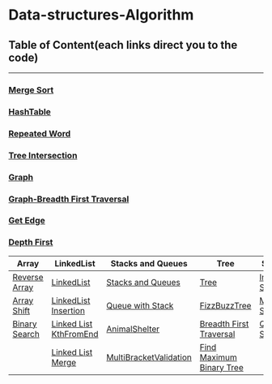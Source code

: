 #  Data-structures-Algorithm
## Table of Content(each links direct you to the code)
 ---

### [Merge Sort](https://github.com/jun383914/Data-Structure-and-algorithm/blob/master/Sorting/Merge%20Sort/README.md)
### [HashTable](PlaceHolder)
### [Repeated Word](PlaceHolder)
### [Tree Intersection](PlaceHolder)
### [Graph](PlaceHolder)
### [Graph-Breadth First Traversal](PlaceHolder)
### [Get Edge](PlaceHolder)
### [Depth First](PlaceHolder)

| Array | LinkedList |Stacks and Queues | Tree | Sorting |
|---|---|---|---|---|
| [Reverse Array](https://github.com/jun383914/Data-Structure-and-algorithm/blob/master/ReverseArray/ReverseArray/Program.cs)  |   [LinkedList](https://github.com/jun383914/Data-Structure-and-algorithm/blob/master/LinkedList/LinkedList/LinkedList/Program.cs)|   [Stacks and Queues](https://github.com/jun383914/Data-Structure-and-algorithm/blob/master/Stacks%20and%20Queues/Stacks%20and%20Queues/Stacks%20and%20Queues/Program.cs)| [Tree](https://github.com/jun383914/Data-Structure-and-algorithm/blob/master/Binary%26Binary%20Search%20Tree/BinarySearchTree/BinarySearchTree/Program.cs)  | [Insertion Sort](https://github.com/jun383914/Data-Structure-and-algorithm/blob/master/Sorting/InsertionSort/README.md)  || 
|[Array Shift](https://github.com/jun383914/Data-Structure-and-algorithm/blob/master/ShiftArray/ShiftArray/ShiftArray/Program.cs)  |[LinkedList Insertion](https://github.com/jun383914/Data-Structure-and-algorithm/blob/master/LinkedList%20Insertion/Linkedlist%20Insertion/Linkedlist%20Insertion/Program.cs)  |  [Queue with Stack](https://github.com/jun383914/Data-Structure-and-algorithm/blob/master/Queue%20with%20Stack/Queue%20with%20Stack/Queue%20with%20Stack/Program.cs) |[FizzBuzzTree](https://github.com/jun383914/Data-Structure-and-algorithm/blob/master/Fizz%20Buzz%20Tree/FizzBuzzTree/FizzBuzzTree/Program.cs)  | [Merge Sort](https://github.com/jun383914/Data-Structure-and-algorithm/blob/master/Sorting/Merge%20Sort/README.md)  |
|[Binary Search](https://github.com/jun383914/Data-Structure-and-algorithm/blob/master/BinarySearch/BinarySearch/BinarySearch/Program.cs) | [Linked List KthFromEnd](https://github.com/jun383914/Data-Structure-and-algorithm/blob/master/LinkedList%20KthFromEnd/LinkedList%20KthFromEnd/LinkedList%20KthFromEnd/Program.cs) | [AnimalShelter](https://github.com/jun383914/Data-Structure-and-algorithm/blob/master/AnimalShelter/AnimalShelter/AnimalShelter/Program.cs)  | [ Breadth First Traversal](https://github.com/jun383914/Data-Structure-and-algorithm/blob/master/Binary%26Binary%20Search%20Tree/BinarySearchTree/BinarySearchTree/Program.cs)  | [Quick Sort](https://github.com/jun383914/Data-Structure-and-algorithm/blob/master/Sorting/Quick%20Sort/README.md) |
|   | [Linked List Merge](https://github.com/jun383914/Data-Structure-and-algorithm/blob/master/LinkedList%20Merge/Linked%20List%20Merge/Linked%20List%20Merge/Program.cs)  | [MultiBracketValidation](https://github.com/jun383914/Data-Structure-and-algorithm/blob/master/Brackets%20Validation/Brackets%20Validation/Brackets%20Validation/Program.cs)  | [Find Maximum Binary Tree](https://github.com/jun383914/Data-Structure-and-algorithm/blob/master/Find%20Maximum%20Value/FindMaximumValue/FindMaximumValue/Program.cs)  |   |   |
